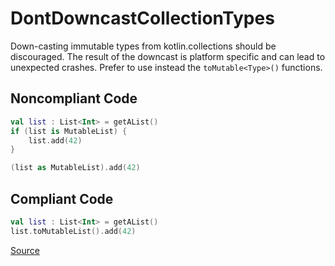 # DontDowncastCollectionTypes

Down-casting immutable types from kotlin.collections should be discouraged.
The result of the downcast is platform specific and can lead to unexpected crashes.
Prefer to use instead the `toMutable<Type>()` functions.

## Noncompliant Code

```kotlin
val list : List<Int> = getAList()
if (list is MutableList) {
    list.add(42)
}

(list as MutableList).add(42)
```
## Compliant Code

```kotlin
val list : List<Int> = getAList()
list.toMutableList().add(42)
```

[Source](https://detekt.dev/docs/rules/potential-bugs#dontdowncastcollectiontypes)
